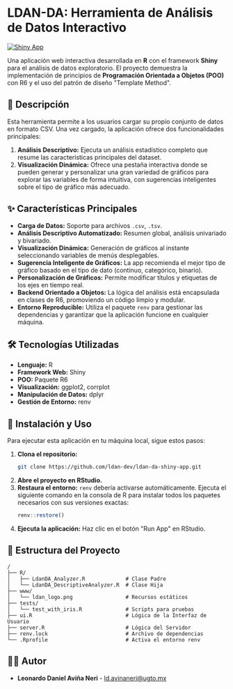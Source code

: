 # LDAN-DA: Herramienta de Análisis de Datos Interactivo

<!-- 
TODO:

implementar metodo abstracto "plot_data()" en la clase padre LdanDA_Analyzer y definir su comportamiento en las clases hijas
implementar metodo abstracto "explain_summary()" en la clase padre LdanDA_Analyzer donde se explique el resumen estadistico


modificar el comportamiento de "analyze_data()" para que siga el framework de trabajo  CRISP-ML:
Fase 1. Comprensión de datos y objetivos del negocio

Capitulo 1. Comprensión del negocio
1.1 Conceptos básicos de comprensión comercial
1.2 Determinación de los objetivos comerciales
1.3 Evaluación de la situación
1.4 Determinación de los objetivos de machine Learning # no es aplicable en este proyecto
1.5 Produccion del Plan del Proyecto
Capitulo 2. Compresión de los datos
2.1 Conceptos básicos sobre comprensión de datos
2.2 Recopilación de datos iniciales
2.3 Descripción de los datos
2.4 Exploración de datos
2.5 Verificación de Calidad de los datos


notas:
recordar explicar todo sobre regresiones, (p-value, r-cuadrada, adjusted r-cuadrada, f-statistic, etc), grafico de q-q, etc
 -->



[![Shiny App](https://img.shields.io/badge/shiny-app-blue.svg)](https://github.com/ldan-dev/ldan-da-shiny-app)

Una aplicación web interactiva desarrollada en **R** con el framework **Shiny** para el análisis de datos exploratorio. El proyecto demuestra la implementación de principios de **Programación Orientada a Objetos (POO)** con R6 y el uso del patrón de diseño "Template Method".



## 📝 Descripción

Esta herramienta permite a los usuarios cargar su propio conjunto de datos en formato CSV. Una vez cargado, la aplicación ofrece dos funcionalidades principales:

1.  **Análisis Descriptivo:** Ejecuta un análisis estadístico completo que resume las características principales del dataset.
2.  **Visualización Dinámica:** Ofrece una pestaña interactiva donde se pueden generar y personalizar una gran variedad de gráficos para explorar las variables de forma intuitiva, con sugerencias inteligentes sobre el tipo de gráfico más adecuado.

## ✨ Características Principales

* **Carga de Datos:** Soporte para archivos `.csv`, `.tsv`.
* **Análisis Descriptivo Automatizado:** Resumen global, análisis univariado y bivariado.
* **Visualización Dinámica:** Generación de gráficos al instante seleccionando variables de menús desplegables.
* **Sugerencia Inteligente de Gráficos:** La app recomienda el mejor tipo de gráfico basado en el tipo de dato (continuo, categórico, binario).
* **Personalización de Gráficos:** Permite modificar títulos y etiquetas de los ejes en tiempo real.
* **Backend Orientado a Objetos:** La lógica del análisis está encapsulada en clases de R6, promoviendo un código limpio y modular.
* **Entorno Reproducible:** Utiliza el paquete `renv` para gestionar las dependencias y garantizar que la aplicación funcione en cualquier máquina.

## 🛠️ Tecnologías Utilizadas

* **Lenguaje:** R
* **Framework Web:** Shiny
* **POO:** Paquete R6
* **Visualización:** ggplot2, corrplot
* **Manipulación de Datos:** dplyr
* **Gestión de Entorno:** renv

## 🚀 Instalación y Uso

Para ejecutar esta aplicación en tu máquina local, sigue estos pasos:

1.  **Clona el repositorio:**
    ```bash
    git clone https://github.com/ldan-dev/ldan-da-shiny-app.git
    ```
2.  **Abre el proyecto en RStudio.**
3.  **Restaura el entorno:** `renv` debería activarse automáticamente. Ejecuta el siguiente comando en la consola de R para instalar todos los paquetes necesarios con sus versiones exactas:
    ```R
    renv::restore()
    ```
4.  **Ejecuta la aplicación:** Haz clic en el botón "Run App" en RStudio.

## 📁 Estructura del Proyecto

````
/
├── R/
│   ├── LdanDA_Analyzer.R             # Clase Padre
│   └── LdanDA_DescriptiveAnalyzer.R  # Clase Hija
├── www/
│   └── ldan_logo.png                 # Recursos estáticos
├── tests/
│   └── test_with_iris.R              # Scripts para pruebas
├── ui.R                              # Lógica de la Interfaz de Usuario
├── server.R                          # Lógica del Servidor
├── renv.lock                         # Archivo de dependencias
└── .Rprofile                         # Activa el entorno renv
````
## 👨‍💻 Autor

* **Leonardo Daniel Aviña Neri** - [ld.avinaneri@ugto.mx](mailto:ld.avinaneri@ugto.mx)
